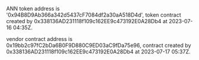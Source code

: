 ANN token address is '0x94B8D9Ab366a342d5437cF7084df2a30aA518D4d', token contract created by 0x338136AD231118f109c162EE9c473192E0A28Db4 at
2023-07-16 04:35Z.

vendor contract address is 0x19bb2c97fC2bDa6B0F9D880C9ED03aC9fDa75e96, contract created by 0x338136AD231118f109c162EE9c473192E0A28Db4 at
2023-07-17 05:37Z.
